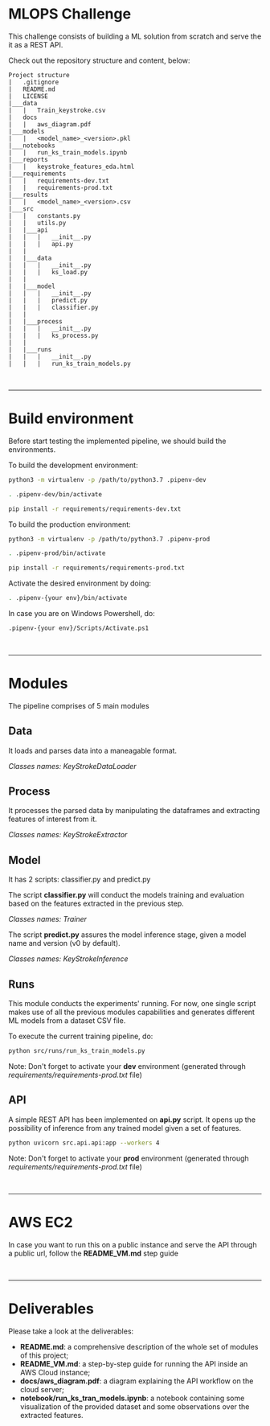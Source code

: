 # MLOPS Challenge
This challenge consists of building a ML solution from scratch and serve the it as a REST API. 

Check out the repository structure and content, below:

```
Project structure
|   .gitignore
|   README.md
|   LICENSE
|___data
|   |   Train_keystroke.csv
|   docs
|   |   aws_diagram.pdf
|___models
|   |   <model_name>_<version>.pkl
|___notebooks
|   |   run_ks_train_models.ipynb
|___reports
|   |   keystroke_features_eda.html
|___requirements
|   |   requirements-dev.txt
|   |   requirements-prod.txt
|___results
|   |   <model_name>_<version>.csv
|___src
|   |   constants.py
|   |   utils.py
|   |___api
|   |   |   __init__.py
|   |   |   api.py
|   |
|   |___data
|   |   |   __init__.py
|   |   |   ks_load.py
|   |
|   |___model
|   |   |   __init__.py
|   |   |   predict.py
|   |   |   classifier.py
|   |
|   |___process
|   |   |   __init__.py
|   |   |   ks_process.py
|   |
|   |___runs
|   |   |   __init__.py
|   |   |   run_ks_train_models.py
```

<br>

----------------
# Build environment
Before start testing the implemented pipeline, we should build the environments.

To build the development environment:
```bash 
python3 -m virtualenv -p /path/to/python3.7 .pipenv-dev 

. .pipenv-dev/bin/activate

pip install -r requirements/requirements-dev.txt
```

To build the production environment:
```bash 
python3 -m virtualenv -p /path/to/python3.7 .pipenv-prod 

. .pipenv-prod/bin/activate

pip install -r requirements/requirements-prod.txt
```

Activate the desired environment by doing:
```bash
. .pipenv-{your env}/bin/activate
```

In case you are on Windows Powershell, do:

```bash
.pipenv-{your env}/Scripts/Activate.ps1
```
<br>

----------------
# Modules
The pipeline comprises of 5 main modules 

## Data
It loads and parses data into a maneagable format. 

*Classes names: KeyStrokeDataLoader*

## Process
It processes the parsed data by manipulating the dataframes and extracting features of interest from it. 

*Classes names: KeyStrokeExtractor*

## Model
It has 2 scripts: classifier.py and predict.py

The script **classifier.py** will conduct the models training and evaluation based on the features extracted in the previous step.

*Classes names: Trainer*

The script **predict.py** assures the model inference stage, given a model name and version (v0 by default).

*Classes names: KeyStrokeInference*

## Runs
This module conducts the experiments' running. For now, one single script makes use of all the previous modules capabilities and generates different ML models from a dataset CSV file.

To execute the current training pipeline, do:

```bash
python src/runs/run_ks_train_models.py
```

Note: Don't forget to activate your **dev** environment (generated through *requirements/requirements-prod.txt* file)

## API
A simple REST API has been implemented on **api.py** script. It opens up the possibility of inference from any trained model given a set of features.

```bash
python uvicorn src.api.api:app --workers 4
```

Note: Don't forget to activate your **prod** environment (generated through *requirements/requirements-prod.txt* file)

<br>

---
# AWS EC2

In case you want to run this on a public instance and serve the API through a public url, follow the **README_VM.md** step guide

<br>

---
# Deliverables
Please take a look at the deliverables:

- **README.md**: a comprehensive description of the whole set of modules of this project;
- **README_VM.md**: a step-by-step guide for running the API inside an AWS Cloud instance;
- **docs/aws_diagram.pdf**: a diagram explaining the API workflow on the cloud server;
- **notebook/run_ks_tran_models.ipynb**: a notebook containing some visualization of the provided dataset and some observations over the extracted features.

